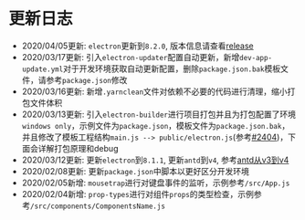 # 更新日志

* 2020/04/05更新: `electron`更新到`8.2.0`, 版本信息请查看[release](https://www.electronjs.org/releases/stable)
* 2020/03/17更新: 引入`electron-updater`配置自动更新，新增`dev-app-update.yml`对于开发环境获取自动更新配置，删除`package.json.bak`模板文件，请参考`package.json`修改
* 2020/03/16更新: 新增`.yarnclean`文件对依赖不必要的代码进行清理，缩小打包文件体积
* 2020/03/13更新: 引入`electron-builder`进行项目打包并且为打包配置了环境`windows only`，示例文件为`package.json`，模板文件为`package.json.bak`，并且修改了模板工程结构`main.js --> public/electron.js`(参考[#2404](https://github.com/electron-userland/electron-builder/issues/2404))，下面会详解打包原理和debug
* 2020/03/12更新: 更新`electron`到`8.1.1`, 更新`antd`到`v4`, 参考[antd从v3到v4](https://ant.design/docs/react/migration-v4-cn)
* 2020/02/08更新: 更新`package.json`中脚本以更好区分开发环境
* 2020/02/05新增: `mousetrap`进行对键盘事件的监听，示例参考`/src/App.js`
* 2020/02/04新增: `prop-types`进行对组件`props`的类型检查，示例参考`/src/components/ComponentsName.js`
